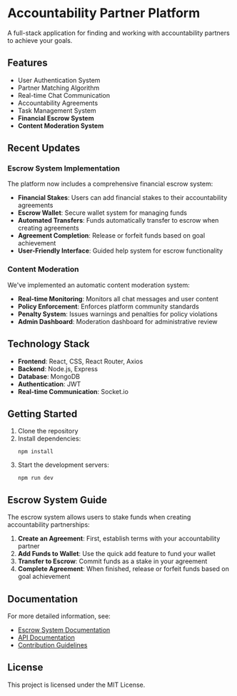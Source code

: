 # Accountability Partner Platform

A full-stack application for finding and working with accountability partners to achieve your goals.

## Features

- User Authentication System
- Partner Matching Algorithm
- Real-time Chat Communication
- Accountability Agreements
- Task Management System
- **Financial Escrow System**
- **Content Moderation System**

## Recent Updates

### Escrow System Implementation

The platform now includes a comprehensive financial escrow system:

- **Financial Stakes**: Users can add financial stakes to their accountability agreements
- **Escrow Wallet**: Secure wallet system for managing funds
- **Automated Transfers**: Funds automatically transfer to escrow when creating agreements
- **Agreement Completion**: Release or forfeit funds based on goal achievement
- **User-Friendly Interface**: Guided help system for escrow functionality

### Content Moderation

We've implemented an automatic content moderation system:

- **Real-time Monitoring**: Monitors all chat messages and user content
- **Policy Enforcement**: Enforces platform community standards
- **Penalty System**: Issues warnings and penalties for policy violations
- **Admin Dashboard**: Moderation dashboard for administrative review

## Technology Stack

- **Frontend**: React, CSS, React Router, Axios
- **Backend**: Node.js, Express
- **Database**: MongoDB
- **Authentication**: JWT
- **Real-time Communication**: Socket.io

## Getting Started

1. Clone the repository
2. Install dependencies:
   ```
   npm install
   ```
3. Start the development servers:
   ```
   npm run dev
   ```

## Escrow System Guide

The escrow system allows users to stake funds when creating accountability partnerships:

1. **Create an Agreement**: First, establish terms with your accountability partner
2. **Add Funds to Wallet**: Use the quick add feature to fund your wallet
3. **Transfer to Escrow**: Commit funds as a stake in your agreement
4. **Complete Agreement**: When finished, release or forfeit funds based on goal achievement

## Documentation

For more detailed information, see:
- [Escrow System Documentation](backend/README_ESCROW_TOOLS.md)
- [API Documentation](docs/api.md)
- [Contribution Guidelines](ginstructions.txt)

## License

This project is licensed under the MIT License.
